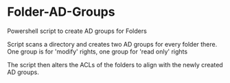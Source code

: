 # Folder-AD-Groups
Powershell script to create AD groups for Folders

Script scans a directory and creates two AD groups for every folder there. One group is for 'modify' rights, one group for 'read only' rights

The script then alters the ACLs of the folders to align with the newly created AD groups.



